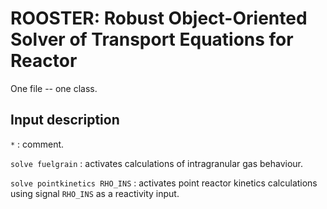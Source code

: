 # ROOSTER: Robust Object-Oriented Solver of Transport Equations for Reactor

One file -- one class.

## Input description

`*` : comment.

`solve fuelgrain` : activates calculations of intragranular gas behaviour.

`solve pointkinetics RHO_INS` : activates point reactor kinetics calculations using signal `RHO_INS` as a reactivity input.

